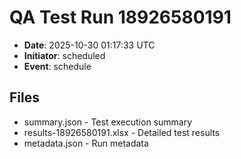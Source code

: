 # QA Test Run 18926580191

- **Date**: 2025-10-30 01:17:33 UTC
- **Initiator**: scheduled
- **Event**: schedule

## Files
- summary.json - Test execution summary
- results-18926580191.xlsx - Detailed test results
- metadata.json - Run metadata
